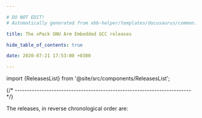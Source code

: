 ```yaml
---

# DO NOT EDIT!
# Automatically generated from xbb-helper/templates/docusaurus/common.

title: The xPack GNU Arm Embedded GCC releases

hide_table_of_contents: true

date: 2020-07-21 17:53:00 +0300

---
```


import {ReleasesList} from '@site/src/components/ReleasesList';

{/* ------------------------------------------------------------------------ */}

The releases, in reverse chronological order are:

<ReleasesList />
